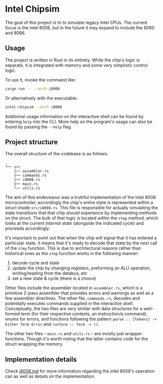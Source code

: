 # Intel Chipsim

The goal of this project is to to simulate legacy Intel CPUs. The current focus is the intel 8008, but in the future it may expand to include the 8080 and 8086.

## Usage

The project is written in Rust in its entirety. While the chip's logic is separate, it is integrated with memory and some very simplistic control logic.

To use it, invoke the command like:
```sh
cargo run -- --arch i8008
```
Or alternatively with the executable:
```sh
intel-chipsim --arch i8008
```
Additional usage information on the interactive shell can be found by entering `help` into the CLI. More help on the program's usage can also be found by passing the `--help` flag.

## Project structure

The overall structure of the codebase is as follows:
```text
.
└── src
    ├── assembler.rs
    ├── commands.rs
    ├── i8008.rs
    ├── main.rs
    └── utils.rs
```

The aim of this endeveaour was a truthful implementation of the Intel 8008 microcontroller, accordingly the chip's entire state is represented within a struct inside `src/i8008.rs`. This file is responsible for actually simulating the state transitions that that chip *should* experience by implementing methods on the struct. The bulk of that logic is located within the `step` method, which looks at the current *internal state* (alongside the indicated cycle) and proceeds accordingly.

It's important to point out that when the chip will signal that it has entered a particular state, it means that it's ready to decode that state by the next call of the `step` function. This is due to architectural reasons rather than historical ones as the `step` function works in the following manner:
1. decode cycle and state
2. update the chip by changing registers, preforming an ALU operation, writing/reading from the databus, etc
3. set a new state & cycle (there is a choice)

Other files include the assembler located in `assembler.rs`, which is a primitive 2-pass assembler that provides errors and warnings as well as a few assembler directives. The other file, `commands.rs`, decodes and potentially executes commands supplied in the interactive shell. Conceptually, the two files are very similar with data structures for a well-formed term (for their respective contexts, an instruction/a command), enums for errors, and functions following the pattern `parse :: [Tokens] -> Either Term Error` and `runTerm :: Term -> ()`.

The other two files - `main.rs` and `utils.rs` - are mostly just wrapper functions. Though it's worth noting that the latter contains code for the struct wrapping the memory.

## Implementation details

Check [i8008.md](i8008.md) for more information regarding the intel 8008's operation can as well as details on the implementation.
